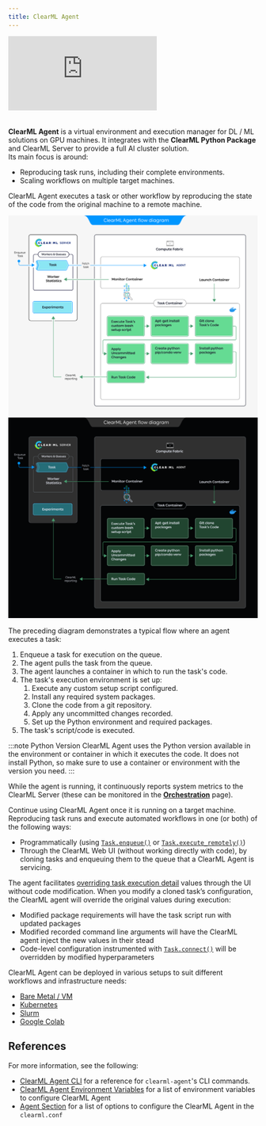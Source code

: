 ```yaml
---
title: ClearML Agent
---
```



<div class="vid" >
<iframe style={{position: 'absolute', top: '0', left: '0', bottom: '0', right: '0', width: '100%', height: '100%'}} 
        src="https://www.youtube.com/embed/MX3BrXnaULs" 
        title="YouTube video player" 
        frameborder="0" 
        allow="accelerometer; autoplay; clipboard-write; encrypted-media; gyroscope; picture-in-picture; fullscreen" 
        allowfullscreen>
</iframe>
</div>

<br/>

**ClearML Agent** is a virtual environment and execution manager for DL / ML solutions on GPU machines. It integrates with the **ClearML Python Package** and ClearML Server to provide a full AI cluster solution. <br/>
Its main focus is around:
- Reproducing task runs, including their complete environments. 
- Scaling workflows on multiple target machines. 

ClearML Agent executes a task or other workflow by reproducing the state of the code from the original machine 
to a remote machine.

![ClearML Agent flow diagram](img/clearml_agent_flow_diagram.png#light-mode-only)
![ClearML Agent flow diagram](img/clearml_agent_flow_diagram_dark.png#dark-mode-only)

The preceding diagram demonstrates a typical flow where an agent executes a task:  

1. Enqueue a task for execution on the queue.
1. The agent pulls the task from the queue.
1. The agent launches a container in which to run the task's code.
1. The task's execution environment is set up:
   1.  Execute any custom setup script configured.
   1.  Install any required system packages.
   1.  Clone the code from a git repository.
   1.  Apply any uncommitted changes recorded.
   1.  Set up the Python environment and required packages.
1. The task's script/code is executed.  

:::note Python Version
ClearML Agent uses the Python version available in the environment or container in which it executes the code. It does not 
install Python, so make sure to use a container or environment with the version you need.
::: 

While the agent is running, it continuously reports system metrics to the ClearML Server (these can be monitored in the 
[**Orchestration**](webapp/webapp_workers_queues.md) page).  

Continue using ClearML Agent once it is running on a target machine. Reproducing task runs and execute 
automated workflows in one (or both) of the following ways: 
* Programmatically (using [`Task.enqueue()`](references/sdk/task.md#taskenqueue) or [`Task.execute_remotely()`](references/sdk/task.md#execute_remotely))
* Through the ClearML Web UI (without working directly with code), by cloning tasks and enqueuing them to the 
  queue that a ClearML Agent is servicing.

The agent facilitates [overriding task execution detail](webapp/webapp_exp_tuning.md) values through the UI without 
code modification. When you modify a cloned task’s configuration, the ClearML agent will override the original values 
during execution:
* Modified package requirements will have the task script run with updated packages
* Modified recorded command line arguments will have the ClearML agent inject the new values in their stead
* Code-level configuration instrumented with [`Task.connect()`](references/sdk/task.md#connect) will be overridden by modified hyperparameters

ClearML Agent can be deployed in various setups to suit different workflows and infrastructure needs:
* [Bare Metal / VM](clearml_agent/clearml_agent_deployment_bare_metal.md#spinning-up-an-agent)
* [Kubernetes](clearml_agent/clearml_agent_deployment_k8s.md)
* [Slurm](clearml_agent/clearml_agent_deployment_slurm.md)
* [Google Colab](guides/ide/google_colab.md)

## References

For more information, see the following:
* [ClearML Agent CLI](clearml_agent/clearml_agent_ref.md) for a reference for `clearml-agent`'s CLI commands. 
* [ClearML Agent Environment Variables](clearml_agent/clearml_agent_env_var.md) for a list of environment variables
to configure ClearML Agent
* [Agent Section](configs/clearml_conf.md#agent-section) for a list of options to configure the ClearML Agent in the 
`clearml.conf`